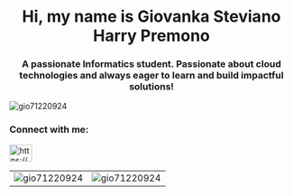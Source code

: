 <h1 align="center">Hi, my name is Giovanka Steviano Harry Premono</h1>
<h3 align="center">A passionate Informatics student. Passionate about cloud technologies and always eager to learn and build impactful solutions!</h3>

<p align="left">
  <img src="https://komarev.com/ghpvc/?username=gio71220924&label=Profile%20views&color=0e75b6&style=flat" alt="gio71220924" />
</p>

<h3 align="left">Connect with me:</h3>
<p align="left">
  <a href="https://linkedin.com/in/https://www.linkedin.com/in/giohp" target="blank">
    <img align="center" src="https://raw.githubusercontent.com/rahuldkjain/github-profile-readme-generator/master/src/images/icons/Social/linked-in-alt.svg" alt="https://www.linkedin.com/in/giohp" height="30" width="40" />
  </a>
</p>

<div align="center">
  <table>
    <tr>
      <td>
        <img src="https://github-readme-stats.vercel.app/api?username=gio71220924&show_icons=true&locale=en" alt="gio71220924" />
      </td>
      <td>
        <img src="https://github-readme-streak-stats.herokuapp.com/?user=gio71220924&" alt="gio71220924" />
      </td>
    </tr>
  </table>
</div>
